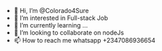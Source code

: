 - 👋 Hi, I’m @Colorado4Sure
- 👀 I’m interested in Full-stack Job
- 🌱 I’m currently learning ...
- 💞️ I’m looking to collaborate on nodeJs
- 📫 How to reach me whatsapp +2347086936654

<!---
Colorado4Sure/ditepay is a ✨ special ✨ repository because its `README.md` (this file) appears on your GitHub profile.
You can click the Preview link to take a look at your changes.
--->
